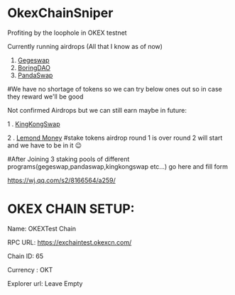 # OkexChainSniper
Profiting by the loophole in OKEX testnet

Currently running airdrops (All that I know as of now)
1. [Gegeswap](https://docs.gegeswap.finance/how-to-join-gegeswap.finance-airdrop)
2. [BoringDAO](https://theboringdao.medium.com/boringdao-airdrop-task-on-okexchain-6165f4ec1b69)
3. [PandaSwap](https://docs.pandaex.org/interact-with-us/public-test-phase-2-gong-ce-di-er-jie-duan)

#We have no shortage of tokens so we can try below ones out so in case they reward we'll be good

Not confirmed Airdrops but we can still earn maybe in future:

1 . [KingKongSwap](https://app.kingkong.exchange/#/)

2 . [Lemond Money](https://www.lemond.money/farm) #stake tokens airdrop round 1 is over round 2 will start and we have to be in it 😉


#After Joining 3 staking pools of different programs(gegeswap,pandaswap,kingkongswap etc...) go here and fill form

https://wj.qq.com/s2/8166564/a259/

# OKEX CHAIN SETUP:

Name: OKEXTest Chain

RPC URL: https://exchaintest.okexcn.com/

Chain ID: 65

Currency : OKT

Explorer url: Leave Empty 
